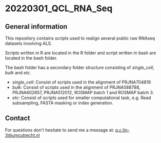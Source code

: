 # 20220301_QCL_RNA_Seq
## General information
This repository contains scripts used to realign several public raw RNAseq datasets involving ALS.

Scripts written in R are located in the R folder and script written in bash are located in the bash folder.

The bash folder has a secondary folder structure consisting of <i>single_cell</i>, <i>bulk</i> and <i>etc</i>.
- <i>single_cell</i>: Consist of scripts used in the alignment of PRJNA704819
- <i>bulk</i>: Consist of scripts used in the alignment of PRJNA588788, PRJNA602857, PRJNA512012, ROSMAP batch 1 and ROSMAP batch 3.
- <i>etc</i>: Consist of scripts used for smaller computational task, e.g. Read subsampling, FASTA masking or index generation.

## Contact
For questions don't hesitate to send me a message at:
q.c.lin-3@umcutrecht.nl
